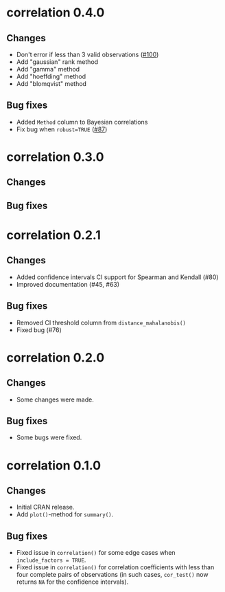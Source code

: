 # correlation 0.4.0

## Changes

- Don't error if less than 3 valid observations ([#100](https://github.com/easystats/correlation/issues/100))
- Add "gaussian" rank method
- Add "gamma" method
- Add "hoeffding" method
- Add "blomqvist" method

## Bug fixes

- Added `Method` column to Bayesian correlations
- Fix bug when `robust=TRUE` ([#87](https://github.com/easystats/effectsize/issues/87))

# correlation 0.3.0

## Changes

## Bug fixes

# correlation 0.2.1

## Changes

- Added confidence intervals CI support for Spearman and Kendall (#80)
- Improved documentation (#45, #63)

## Bug fixes

- Removed CI threshold column from `distance_mahalanobis()`
- Fixed bug (#76)

# correlation 0.2.0

## Changes

- Some changes were made.

## Bug fixes

- Some bugs were fixed.

# correlation 0.1.0

## Changes

- Initial CRAN release.
- Add `plot()`-method for `summary()`.

## Bug fixes

- Fixed issue in `correlation()` for some edge cases when `include_factors = TRUE`.
- Fixed issue in `correlation()` for correlation coefficients with less than four complete pairs of observations (in such cases, `cor_test()` now returns `NA` for the confidence intervals).
